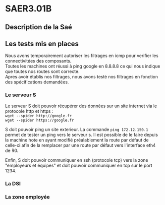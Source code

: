 # SAER3.01B

## Description de la Saé

## Les tests mis en places
Nous avons temporairement autoriser les filtrages en icmp pour verifier les connectivitées des composants.  
Toutes les machines ont réussi à ping google en 8.8.8.8 ce qui nous indique que toutes nos routes sont correcte.  
Apres avoir établis nos filtrages, nous avons testé nos filtrages en fonction des spécifications demandées.

### Le serveur S

Le serveur S doit pouvoir récupérer des données sur un site internet via le protocole http et https :  
`wget --spider http://google.fr`  
`wget --spider https://google.fr` 

S doit pouvoir ping un site exterieur.
La commande `ping 172.12.150.1` permet de tester un ping vers le serveur s. Il est possible de le faire depuis la machine hote en ayant modifié préalablement la route par défaut de celle-ci afin de la remplacer par une route par défaut vers l'interface eth4 de R0.

Enfin, S doit pouvoir communiquer en ssh (protocole tcp) vers la zone "employeurs et équipes" et doit pouvoir communiquer en tcp sur le port 1234.

### La DSI

### La zone employée